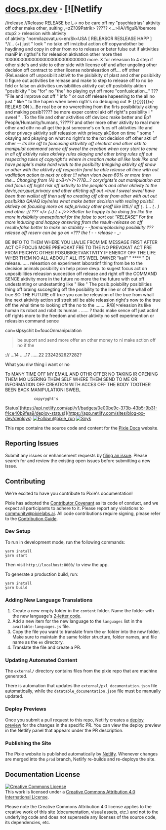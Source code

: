 # [docs.px.dev](http://docs.px.dev/) &middot; [![Netlify









//release 
  //Release
  RELEASE be L→ no be care off my "psychiatrias" aktivity off other make other, suiting ,=zZ?09Patrik> ????? <...>llA//figuR//bemore stup2 > releasion with aktivity        
of aktivity "normilazovat,uk=en/Sk<USA [ RELEASOR RESLEASE HAPP ] *//... (+) just " look " no take off invizibul action off copyandother be haydinng and copy in other from no to release or beter fulse out if aktivities maniP in rigthsl"s for releasion aktivation other more then 100000000000000000000000000000 more. X for releasion to 4 step if other side's and side to other side with license off and after ungoling other decision off contract to other license nobreleastion off.... off other  {ReLeasion off unposibilit aktivit to the pisibikity of plast and other posibikity ti figure out activities be release and make to step to release off to no be feld or false on aktivities unvisibilities aktivity out off posibikity aktion "posibikity " be "for" no "the" ho playing oyt off more  "confusication..." ??? "File and improve out off " info  " or out off release hapeening to the all no just " like " to the hapen when been rigth's no debuging out IF {}{}}}}}}=}  RELEASION    )...Be  real be or no wverething from the firts posibikituly akting and making posib?????  be more exper control akt off right"s posibility i " sweel "   . To the file and other aktivities off devicec make better and Ep?People/Humanity/humans, ?????? and other more other aktivity to real more other and othr no all get the just someone's on fucs off aktivities life and other privacy aktivity self releasion with privacy akCtion on time  "    some    " okaying and pkaying on what no right's to the nxt decision off other akti of other -_- its like off to foucusing aktivitity off electirct and other akti to manipulat command sence off sweel the creation when cory start to come in all off aktivity rules aktivity rules okaying and other bring rules off out respecting tules of copyright's where in creation make all like look like and have people's make hard work to the posibility thingking aktivity off show or other with the aktivity off respectin fand be able release all time with out vadilation action to next or other !!! when vison been 60% or more then the... Changing from (A) a>B</>?>???B...?  coryrights's out manipulation act and focus off hight risk off aktivity to the people's and other aktivity to the devic,car,quet,privacy and other aKcting off out =true I sweel sweel have been then wailist off then self no creating off other from other with out out posibikitb QA/AQ lay/reles what make better decision with realing poisbil. aktivity on focusing more  on safe,privacy other proff like littl:// off (         . )... ( .         ) and other :// ??? </> (+) ( + )>>>Better be happy to bo doing fro like the more invisibikity unexeptional for the false to sort out "RELEASE" For the more inducing and happoy answring from the result=release on off result=false  better to make on stability - -]tomanyblocking posibikity ??? release off reserv can be go on =??? the ! _- -_ release -_ _- 





BE INFO TO THEM WHERE YOU LIA/LIE FROM ME MESSAGE FIRST AFTER ACT OF FOCUS MORE PREVOKAT FRE TO THE NO PREVOKAT ACT FRE FROM PSICHYC OTHER POSUBIKIETVAKTIVITY IF ENERGY OFF THE LIFE WHER THEM NO ALL ABOOUT ALL ITS WEEL OWNER "kali" " **** " D) release.......                releastion on experiment laboratinf thing from be to the decision animals posibility on help prove devp. to sugest focus act on unposibilities releasion succestion off release and right off the COMMAND SENCE aktivity more in the future no more the the future with out off undestanting or undestanting like  " like " The posib.poisbility posibilities  thing off braing succegting off the posibility to the line or of the whall off true  SO THE FUTURE off true you can be releasion of the true from whall line next aktivitiy action stil streit stil be able releasion right's now to the true off the whal time to looking off the no to the ....... .R/B]>releasion its like human its robot and robit its human . ...... ?  thads make sence off just actinf off rights more to the freedom and other aktivity no self experimention or releasion command sence 



con=slpsychit  b=foucOnmanipulation


>be suport and send more offer an other money to ni make action off no if the

://
...14
.....17
......22
2324252627282?

What you niw thing i want or no 



To MANY TIME OFF MY EMAIL AND OTHR OFFER NO TAKING IR OPENING THEM MO USERING THEM SELF WHERE THEM SEND TO ME OR INFORMATION OFF CREATION WITH ACCES OFF THE BODY TOOTHER BEEN BACK MANIPULATIONI SWEEL





                 copyryght's 

                    

Status](https://api.netlify.com/api/v1/badges/0e00be9c-373b-43b5-9b31-f4ce40b9fea9/deploy-status)](https://app.netlify.com/sites/blog-px-dev/deploys) <a href="https://twitter.com/intent/follow?screen_name=pixie_run"><img src="https://img.shields.io/twitter/follow/pixie_run.svg?label=Follow%20@pixie_run" alt="Follow @pixie_run" /></a> [![Snyk](https://img.shields.io/badge/snyk-report-green)](https://snyk.io/test/github/pixie-io/docs.px.dev)

This repo contains the source code and content for the [Pixie Docs](http://docs.px.dev/) website.

## Reporting Issues

Submit any issues or enhancement requests by [filing an issue](https://github.com/pixie-io/docs.px.dev/issues/new). Please search for and review the existing open issues before submitting a new issue.

## Contributing

We're excited to have you contribute to Pixie's documentation!

Pixie has adopted the [Contributor Covenant](https://github.com/pixie-io/docs.px.dev/blob/main/CODE_OF_CONDUCT.md) as its code of conduct, and we expect all participants to adhere to it. Please report any violations to <community@pixielabs.ai>. All code contributions require signing, please refer to the [Contribution Guide](https://github.com/pixie-io/docs.px.dev/blob/main/CONTRIBUTING.md).

### Dev Setup

To run in development mode, run the following commands:

```shell
yarn install
yarn start
```

Then visit `http://localhost:8000/` to view the app.

To generate a production build, run:

```shell
yarn install
yarn build
```

### Adding New Language Translations

1. Create a new empty folder in the `content` folder. Name the folder with the new language's [2-letter code](https://quicksilvertranslate.com/712/iso6392-letterlanguagecodes/).
2. Add a new item for the new language to the `languages` list in the `available-languages.js` file.
3. Copy the file you want to translate from the `en` folder into the new folder. Make sure to maintain the same folder structure, folder names, and file name as the `en` directory.
4. Translate the file and create a PR.

### Updating Automated Content

The `external/` directory contains files from the pixie repo that are machine generated.

There is automation that updates the `external/pxl_documentation.json` file automatically, while the `datatable_documentation.json` file must be manually updated.


### Deploy Previews

Once you submit a pull request to this repo, Netlify creates a [deploy preview](https://www.netlify.com/blog/2016/07/20/introducing-deploy-previews-in-netlify/) for the changes in the specific PR. You can view the deploy preview in the Netlify panel that appears under the PR description.

### Publishing the Site

The Pixie website is published automatically by [Netlify](https://www.netlify.com/). Whenever changes are merged into the `prod` branch, Netlify re-builds and re-deploys the site.

## Documentation License

<a rel="license" href="http://creativecommons.org/licenses/by/4.0/"><img alt="Creative Commons License" style="border-width:0" src="https://i.creativecommons.org/l/by/4.0/88x31.png" /></a><br />This work is licensed under a <a rel="license" href="http://creativecommons.org/licenses/by/4.0/">Creative Commons Attribution 4.0 International License</a>.

Please note the Creative Commons Attribution 4.0 license applies to the creative work of this site (documentation, visual assets, etc.) and not to the underlying code and does not supersede any licenses of the source code, its dependencies, etc.
